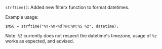 `strftime()`: Added new filterx function to format datetimes.

Example usage:
```
$MSG = strftime("%Y-%m-%dT%H:%M:%S %z", datetime);
```

Note: `%Z` currently does not respect the datetime's timezone,
usage of `%z` works as expected, and advised.

